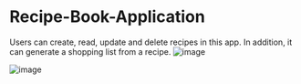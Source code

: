 # Recipe-Book-Application
Users can create, read, update and delete recipes in this app. In addition, it can generate a shopping list from a recipe.
![image](https://github.com/dtquyen1199/Recipe-Book-Application/assets/88473863/4c918f49-7ec5-46f2-a5a2-eb27061cb031)

![image](https://github.com/dtquyen1199/Recipe-Book-Application/assets/88473863/d46d8241-8275-4896-9aba-1bc2a36de836)

